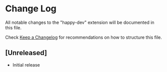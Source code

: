 # Change Log

All notable changes to the "happy-dev" extension will be documented in this file.

Check [Keep a Changelog](http://keepachangelog.com/) for recommendations on how to structure this file.

## [Unreleased]

- Initial release